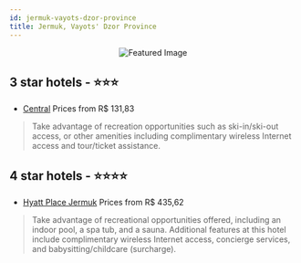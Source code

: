 ```yaml
---
id: jermuk-vayots-dzor-province
title: Jermuk, Vayots' Dzor Province
---
```


<center><img src="https://i.travelapi.com/hotels/19000000/18920000/18915300/18915205/5b65e9b8_z.jpg" alt="Featured Image" /></center>


##  3 star hotels - ⭐️⭐️⭐️

-    [Central](https://us.hurb.com/hotels/jermuk/central-JNP-JP247530?cmp=18055) Prices from R$ 131,83
   > Take advantage of recreation opportunities such as ski-in/ski-out access, or other amenities including complimentary wireless Internet access and tour/ticket assistance.

##  4 star hotels - ⭐️⭐️⭐️⭐️

-    [Hyatt Place Jermuk](https://us.hurb.com/hotels/jermuk/hyatt-place-jermuk-JNP-JP578936?cmp=18055) Prices from R$ 435,62
   > Take advantage of recreational opportunities offered, including an indoor pool, a spa tub, and a sauna. Additional features at this hotel include complimentary wireless Internet access, concierge services, and babysitting/childcare (surcharge).
